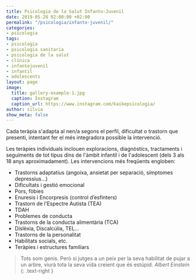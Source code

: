 ```yaml
---
title: Psicologia de la Salut Infanto-Juvenil
date: 2019-05-28 02:00:00 +02:00
permalink: "/psicologia/infanto-juvenil/"
categories:
- psicologia
tags:
- psicologia
- psicologia sanitaria
- psicologia de la salut
- clinica
- infantojuvenil
- infantil
- adolescents
layout: page
image:
  title: gallery-example-1.jpg
  caption: Instagram
  caption_url: https://www.instagram.com/kaikepsicologia/
author: silvia
show_meta: false
---
```


Cada teràpia s'adapta al nen/a segons el perfil, dificultat o trastorn que presenti, intentant fer el més integradora possible la intervenció.

Les teràpies individuals inclouen  exploracions, diagnòstics, tractaments i seguiments de tot tipus dins de l'àmbit infantil i de l'adolescent (dels 3 als 18 anys aproximadament). Les intervencions més freqüents engloben:
* Trastorns adaptatius (angoixa, ansietat per separació, símptomes depressius...)
* Dificultats i gestió emocional
* Pors, fòbies
* Enuresis i Encorpresis (control d’esfínters)
* Trastorn de l'Espectre Autista (TEA)
* TDAH
* Problemes de conducta
* Trastorns de la conducta alimentària (TCA)
* Dislèxia, Discalcúlia, TEL...
* Trastorns de la personalitat
* Habilitats socials, etc.
* Teràpies i estructures familiars


> Tots som genis. Però si jutges a un peix per la seva habilitat de pujar a un arbre, viurà tota la seva vida creient que és estúpid.
<cite>Albert Einstein</cite>
{: .text-right }
